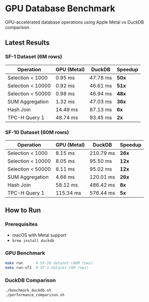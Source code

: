 # GPU Database Benchmark

GPU-accelerated database operations using Apple Metal vs DuckDB comparison.

## Latest Results

### SF-1 Dataset (6M rows)
| Operation | GPU (Metal) | DuckDB | Speedup |
|-----------|-------------|---------|---------|
| Selection < 1000 | 0.95 ms | 47.78 ms | **50x** |
| Selection < 10000 | 0.92 ms | 46.61 ms | **51x** |
| Selection < 50000 | 0.98 ms | 46.94 ms | **48x** |
| SUM Aggregation | 1.32 ms | 47.03 ms | **36x** |
| Hash Join | 14.49 ms | 87.13 ms | **6x** |
| TPC-H Query 1 | 48.74 ms | 93.45 ms | **2x** |

### SF-10 Dataset (60M rows)
| Operation | GPU (Metal) | DuckDB | Speedup |
|-----------|-------------|---------|---------|
| Selection < 1000 | 8.15 ms | 210.79 ms | **26x** |
| Selection < 10000 | 8.05 ms | 95.50 ms | **12x** |
| Selection < 50000 | 8.11 ms | 95.02 ms | **12x** |
| SUM Aggregation | 4.66 ms | 120.01 ms | **26x** |
| Hash Join | 58.12 ms | 486.42 ms | **8x** |
| TPC-H Query 1 | 115.34 ms | 576.44 ms | **5x** |

## How to Run

### Prerequisites
- macOS with Metal support
- `brew install duckdb`

### GPU Benchmark
```bash
make run      # SF-10 dataset (60M rows)
make run-sf1  # SF-1 dataset (6M rows)
```

### DuckDB Comparison
```bash
./benchmark_duckdb.sh
./performance_comparison.sh
```



